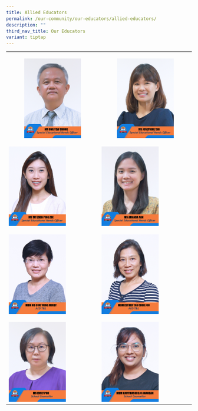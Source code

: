 ```yaml
---
title: Allied Educators
permalink: /our-community/our-educators/allied-educators/
description: ""
third_nav_title: Our Educators
variant: tiptap
---
```

<table><tbody><tr><th rowspan="1" colspan="1"><p></p><div class="isomer-image-wrapper"><img style="width: 65%;" height="auto" width="100%" alt="" src="/images/AED Staff/2023_mr ong yew chong-final.jpg"></div></th><th rowspan="1" colspan="1"><p></p><div class="isomer-image-wrapper"><img style="width: 65%;" height="auto" width="100%" alt="" src="/images/AED Staff/2023_ms josephine tan-final.jpg"></div></th></tr><tr><td rowspan="1" colspan="1"><p></p><div class="isomer-image-wrapper"><img style="width: 65%;" height="auto" width="100%" alt="" src="/images/AED Staff/2023_ms tay zhen ping zoe-final.jpg"></div></td><td rowspan="1" colspan="1"><p></p><div class="isomer-image-wrapper"><img style="width: 65%;" height="auto" width="100%" alt="" src="/images/AED Staff/2023_ms amanda pan-final.jpg"></div></td></tr><tr><td rowspan="1" colspan="1"><p></p><div class="isomer-image-wrapper"><img style="width: 65%;" height="auto" width="100%" alt="" src="/images/AED Staff/2023_mdm ng guat ming mindy.jpg"></div></td><td rowspan="1" colspan="1"><p></p><div class="isomer-image-wrapper"><img style="width: 65%;" height="auto" width="100%" alt="" src="/images/AED Staff/2023_mdm esther tan chor joo.jpg"></div></td></tr><tr><td rowspan="1" colspan="1"><p></p><div class="isomer-image-wrapper"><img style="width: 65%;" height="auto" width="100%" alt="" src="/images/AED Staff/2023_ms emily poh-final.jpg"></div></td><td rowspan="1" colspan="1"><p></p><div class="isomer-image-wrapper"><img style="width: 65%;" height="auto" width="100%" alt="" src="/images/AED Staff/2023_mdm kavithasri d_o anandan-final.jpg"></div></td></tr></tbody></table><p></p>